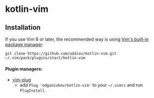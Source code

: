 # kotlin-vim

## Installation

If you use Vim 8 or later, the recommended way is using [Vim's built-in package manager](https://vimhelp.org/repeat.txt.html#packages):

    git clone https://github.com/udalov/kotlin-vim.git ~/.vim/pack/plugins/start/kotlin-vim

#### Plugin managers:

* [vim-plug](https://github.com/junegunn/vim-plug)
    * add `Plug 'edganiukov/kotlin-vim'` to your `~/.vimrc` and run `PlugInstall`.
